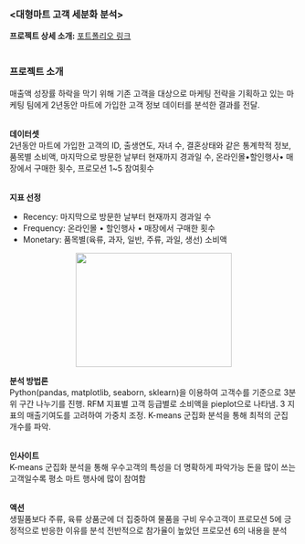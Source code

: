 ### <대형마트 고객 세분화 분석> 
**프로젝트 상세 소개:** [포트폴리오 링크](https://drive.google.com/file/d/1NPSMdHk9HeCqIAqaSs0D2LexnZ8GOmPE/view?usp=drive_link)
<br><br>
### 프로젝트 소개  
매출액 성장률 하락을 막기 위해 기존 고객을 대상으로 마케팅 전략을 기획하고 있는 마케팅 팀에게 2년동안 마트에 가입한 고객 정보 데이터를 분석한 결과를 전달.   
<br>

**데이터셋**  
2년동안 마트에 가입한 고객의 ID, 출생연도, 자녀 수, 결혼상태와 같은 통계학적 정보, 품목별 소비액, 마지막으로 방문한 날부터 현재까지 경과일 수, 온라인몰•할인행사• 매장에서 구매한 횟수, 프로모션 1~5 참여횟수  
<br>

**지표 선정**
- Recency: 마지막으로 방문한 날부터 현재까지 경과일 수
- Frequency: 온라인몰 • 할인행사 • 매장에서 구매한 횟수
- Monetary: 품목별(육류, 과자, 일반, 주류, 과일, 생선) 소비액

<p align="center"><img src="https://github.com/user-attachments/assets/5f03bd07-b6c5-4dd5-b249-d67f444ff426" width="273" height="200" data-align="center"></p>

**분석 방법론**  
Python(pandas, matplotlib, seaborn, sklearn)을 이용하여 고객수를 기준으로 3분위 구간 나누기를 진행. RFM 지표별 고객 등급별로 소비액을 pieplot으로 나타냄. 3 지표의 매출기여도를 고려하여 가중치 조정.
K-means 군집화 분석을 통해 최적의 군집 개수를 파악.    
<br>

**인사이트**  
K-means 군집화 분석을 통해 우수고객의 특성을 더 명확하게 파악가능
돈을 많이 쓰는 고객일수록 평소 마트 행사에 많이 참여함     
<br>

**액션**  
생필품보다 주류, 육류 상품군에 더 집중하여 물품을 구비
우수고객이 프로모션 5에 긍정적으로 반응한 이유를 분석
전반적으로 참가율이 높았던 프로모션 6의 내용을 분석   



